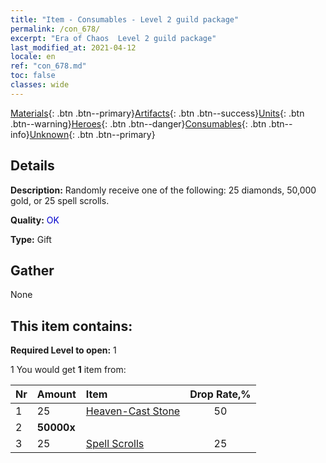 ```yaml
---
title: "Item - Consumables - Level 2 guild package"
permalink: /con_678/
excerpt: "Era of Chaos  Level 2 guild package"
last_modified_at: 2021-04-12
locale: en
ref: "con_678.md"
toc: false
classes: wide
---
```

 [Materials](/Items/){: .btn .btn--primary}[Artifacts](/Items/Artifacts/){: .btn .btn--success}[Units](/Items/Units/){: .btn .btn--warning}[Heroes](/Items/Heroes/){: .btn .btn--danger}[Consumables](/Items/Consumables/){: .btn .btn--info}[Unknown](/Items/Unknown/){: .btn .btn--primary}

## Details
 **Description:** Randomly receive one of the following: 25 diamonds, 50,000 gold, or 25 spell scrolls.

 **Quality:** <span style="color: #0000CD">OK</span>

 **Type:** Gift

## Gather

  None

## This item contains:

 **Required Level to open:** 1

 1 You would get **1** item  from:

  | Nr | Amount |     Item    | Drop Rate,% |
  |:---|:-------|:------------|:---------:|
  | 1 | 25 | [Heaven-Cast Stone](/Items/art_188/) | 50 | 
  | 2 |  **50000x** | <i class="fas fa-coins"/> |  | 25 | 
  | 3 | 25 | [Spell Scrolls](/Items/con_694/) | 25 | 
